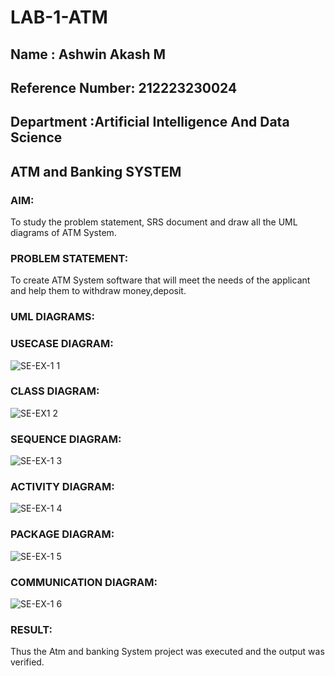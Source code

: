 # LAB-1-ATM
## Name : Ashwin Akash M
## Reference Number: 212223230024
## Department :Artificial Intelligence And Data Science
## ATM and Banking SYSTEM
### AIM: 
To study the problem statement, SRS document and draw all the UML diagrams of ATM
System.
### PROBLEM STATEMENT:
To create ATM System software that will meet the needs of the applicant and help them
to withdraw money,deposit.
### UML DIAGRAMS:
### USECASE DIAGRAM:
![SE-EX-1 1](https://github.com/user-attachments/assets/af31b4ea-02f6-41d2-845b-66c89798cff4)

### CLASS DIAGRAM:
![SE-EX1 2](https://github.com/user-attachments/assets/e960ee5d-b035-4736-92fc-f08f6569b33a)
### SEQUENCE DIAGRAM:
![SE-EX-1 3](https://github.com/user-attachments/assets/0ce4cb77-6bca-420f-ac80-44c9c748025c)


### ACTIVITY DIAGRAM:
![SE-EX-1 4](https://github.com/user-attachments/assets/52453338-b750-4bdd-9868-a6afadac9bee)
### PACKAGE DIAGRAM:
![SE-EX-1 5](https://github.com/user-attachments/assets/cc21e0b1-0e55-4a91-bc7d-e34c1a2866df)

### COMMUNICATION DIAGRAM:
![SE-EX-1 6](https://github.com/user-attachments/assets/19d0616d-226c-49bf-891d-2533fd79db6b)




### RESULT: 
Thus the Atm and banking System project was executed and the output was verified.
